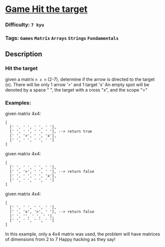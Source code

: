 # [Game Hit the target](https://www.codewars.com/kata/5ffc226ce1666a002bf023d2)

### Difficulty: `7 kyu`

### Tags: `Games` `Matrix` `Arrays` `Strings` `Fundamentals`

## Description

### Hit the target

given a matrix `n x n` (2-7), determine if the arrow is directed to the target (x).
There will be only 1 arrow '>' and 1 target 'x'
An empty spot will be denoted by a space " ", the target with a cross "x", and the scope ">"

### Examples:
given matrix 4x4:

```
[
  [' ', ' ', ' ', ' '],
  [' ', ' ', ' ', ' '], --> return true
  [' ', '>', ' ', 'x'],
  [' ', ' ', ' ', ' ']
] 
```

given matrix 4x4:
```
[
  [' ', ' ', ' ', ' '],
  [' ', '>', ' ', ' '], --> return false
  [' ', ' ', ' ', 'x'],
  [' ', ' ', ' ', ' ']
] 
```

given matrix 4x4:
```
[
  [' ', ' ', ' ', ' '],
  [' ', 'x', '>', ' '], --> return false
  [' ', '', ' ', ' '],
  [' ', ' ', ' ', ' ']
] 
```


In this example, only a 4x4 matrix was used, the problem will have matrices of dimensions from 2 to 7
Happy hacking as they say!